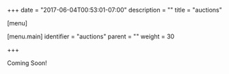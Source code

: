 +++
date = "2017-06-04T00:53:01-07:00"
description = ""
title = "auctions"

[menu]

  [menu.main]
    identifier = "auctions"
    parent = ""
    weight = 30

+++

Coming Soon!

